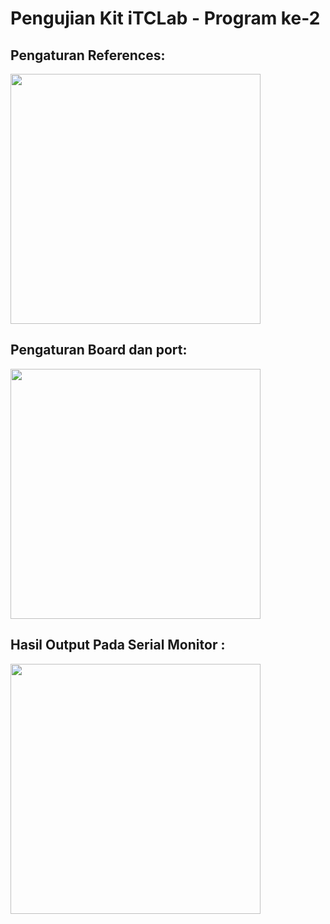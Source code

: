 
# Pengujian Kit iTCLab - Program ke-2

## Pengaturan References:

<p>
  <img src="https://github.com/NauvalMRI/Riset_ITCLab_Mikrokontroller/blob/main/Pengujian%20Kit%20iTCLab%20-%20Program%20ke-1/Preferences.jpg" alt="" class="img-responsive" width="400">
</p>

## Pengaturan Board dan port:

<p>
  <img src="https://github.com/NauvalMRI/Riset_ITCLab_Mikrokontroller/blob/main/Pengujian%20Kit%20iTCLab%20-%20Program%20ke-1/BoardPort.j" alt="" class="img-responsive" width="400">
</p>

## Hasil Output Pada Serial Monitor :

<p>
  <img src="https://github.com/NauvalMRI/Riset_ITCLab_Mikrokontroller/blob/main/Pengujian%20Kit%20iTCLab%20-%20Program%20ke-2/HasilOutput.jpg" alt="" class="img-responsive" width="400">
</p>
